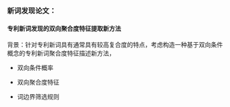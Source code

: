 ### 新词发现论文：
 #### 专利新词发现的双向聚合度特征提取新方法
 背景：针对专利新词具有通常具有较高复合度的特点，考虑构造一种基于双向条件概念的专利新词聚合度特征描述新方法，
 + 双向条件概率
 
 + 双向聚合度特征
 
 + 词边界筛选规则
 
  